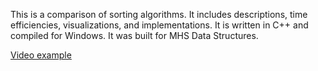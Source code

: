 This is a comparison of sorting algorithms. It includes descriptions, time efficiencies, visualizations, and implementations. It is written in C++ and compiled for Windows. It was built for MHS Data Structures.

[Video example](https://www.dropbox.com/s/wwp7n4jy3bzsk7z/sorting.mp4?dl=0)
